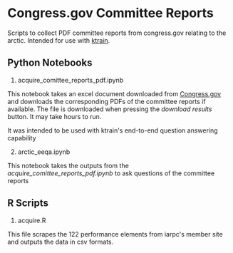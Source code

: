 # Congress.gov Committee Reports

Scripts to collect PDF committee reports from congress.gov relating to the arctic. Intended for use with [ktrain](https://github.com/amaiya/ktrain).

## Python Notebooks

1. acquire_comittee_reports_pdf.ipynb

This notebook takes an excel document downloaded from [Congress.gov](https://www.congress.gov/search?q={%22source%22:%22comreports%22}&searchResultViewType=expanded) and downloads the corresponding PDFs of the committee reports if available. The file is downloaded when pressing the _download results_ button. It may take hours to run.

It was intended to be used with ktrain's end-to-end question answering capability

2. arctic_eeqa.ipynb

This notebook takes the outputs from the _acquire_comittee_reports_pdf.ipynb_ to ask questions of the committee reports

## R Scripts

1. acquire.R

This file scrapes the 122 performance elements from iarpc's member site and outputs the data in csv formats.

